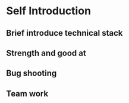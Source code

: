 # Self Introduction

## Brief introduce technical stack
## Strength and good at
## Bug shooting
## Team work